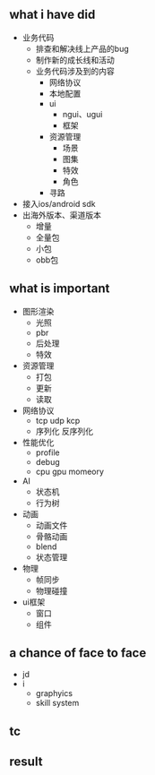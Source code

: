 ## what i have did
- 业务代码
  - 排查和解决线上产品的bug
  - 制作新的成长线和活动
  - 业务代码涉及到的内容
    - 网络协议
    - 本地配置
    - ui
      - ngui、ugui
      - 框架
    - 资源管理
      - 场景
      - 图集
      - 特效
      - 角色
    - 寻路
- 接入ios/android sdk
- 出海外版本、渠道版本
  - 增量
  - 全量包
  - 小包
  - obb包

## what is important
- 图形渲染
  - 光照
  - pbr
  - 后处理
  - 特效
- 资源管理
  - 打包
  - 更新
  - 读取
- 网络协议
  - tcp udp kcp
  - 序列化 反序列化
- 性能优化
  - profile
  - debug
  - cpu gpu momeory
- AI
  - 状态机
  - 行为树
- 动画
  - 动画文件
  - 骨骼动画
  - blend
  - 状态管理
- 物理
  - 帧同步
  - 物理碰撞
- ui框架
  - 窗口
  - 组件

## a chance of face to face 
- jd
- i
  - graphyics
  - skill system
## tc
## result